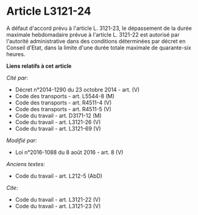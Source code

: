 # Article L3121-24

A défaut d'accord prévu à l'article L. 3121-23, le dépassement de la durée maximale hebdomadaire prévue à l'article L.
3121-22 est autorisé par l'autorité administrative dans des conditions déterminées par décret en Conseil d'Etat, dans la
limite d'une durée totale maximale de quarante-six heures.

**Liens relatifs à cet article**

_Cité par_:

  - Décret n°2014-1290 du 23 octobre 2014 - art. (V)
  - Code des transports - art. L5544-8 (M)
  - Code des transports - art. R4511-4 (V)
  - Code des transports - art. R4511-5 (V)
  - Code du travail - art. D3171-12 (M)
  - Code du travail - art. L3121-26 (V)
  - Code du travail - art. L3121-69 (V)

_Modifié par_:

  - Loi n°2016-1088 du 8 août 2016 - art. 8 (V)

_Anciens textes_:

  - Code du travail - art. L212-5 (AbD)

_Cite_:

  - Code du travail - art. L3121-22 (V)
  - Code du travail - art. L3121-23 (V)

